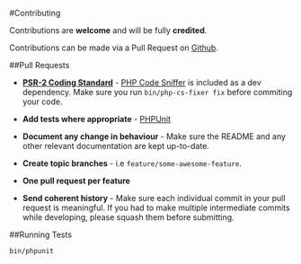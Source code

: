 #Contributing

Contributions are **welcome** and will be fully **credited**.

Contributions can be made via a Pull Request on [Github](https://github.com/mike182uk/cart).

##Pull Requests

- **[PSR-2 Coding Standard](https://github.com/php-fig/fig-standards/blob/master/accepted/PSR-2-coding-style-guide.md)** - [PHP Code Sniffer](http://pear.php.net/package/PHP_CodeSniffer) is included as a dev dependency. Make sure you run `bin/php-cs-fixer fix` before commiting your code.

- **Add tests where appropriate** - [PHPUnit](https://phpunit.de/)

- **Document any change in behaviour** - Make sure the README and any other relevant documentation are kept up-to-date.

- **Create topic branches** - i.e `feature/some-awesome-feature`.

- **One pull request per feature**

- **Send coherent history** - Make sure each individual commit in your pull request is meaningful. If you had to make multiple intermediate commits while developing, please squash them before submitting.


##Running Tests

```bash
bin/phpunit
```
